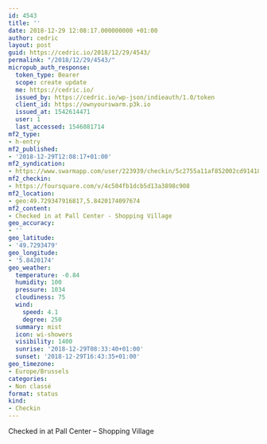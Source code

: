 ```yaml
---
id: 4543
title: ''
date: 2018-12-29 12:08:17.000000000 +01:00
author: cedric
layout: post
guid: https://cedric.io/2018/12/29/4543/
permalink: "/2018/12/29/4543/"
micropub_auth_response:
  token_type: Bearer
  scope: create update
  me: https://cedric.io/
  issued_by: https://cedric.io/wp-json/indieauth/1.0/token
  client_id: https://ownyourswarm.p3k.io
  issued_at: 1542614471
  user: 1
  last_accessed: 1546081714
mf2_type:
- h-entry
mf2_published:
- '2018-12-29T12:08:17+01:00'
mf2_syndication:
- https://www.swarmapp.com/user/223939/checkin/5c2755a11af852002cd91418
mf2_checkin:
- https://foursquare.com/v/4c504fb1dcb5d13a3898c908
mf2_location:
- geo:49.729347916817,5.8420174097674
mf2_content:
- Checked in at Pall Center - Shopping Village
geo_accuracy:
- ''
geo_latitude:
- '49.7293479'
geo_longitude:
- '5.8420174'
geo_weather:
  temperature: -0.84
  humidity: 100
  pressure: 1034
  cloudiness: 75
  wind:
    speed: 4.1
    degree: 250
  summary: mist
  icon: wi-showers
  visibility: 1400
  sunrise: '2018-12-29T08:33:40+01:00'
  sunset: '2018-12-29T16:43:35+01:00'
geo_timezone:
- Europe/Brussels
categories:
- Non classé
format: status
kind:
- Checkin
---
```

Checked in at Pall Center &#8211; Shopping Village